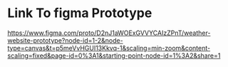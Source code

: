 
<h1>Link To figma Prototype</h1>

https://www.figma.com/proto/D2nJ1aWOExGVVYCAIzZPnT/weather-website-prototype?node-id=1-2&node-type=canvas&t=p5meVvHGUI13Kkvq-1&scaling=min-zoom&content-scaling=fixed&page-id=0%3A1&starting-point-node-id=1%3A2&share=1